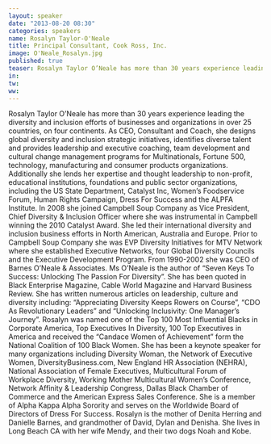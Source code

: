 ```yaml
---
layout: speaker
date: "2013-08-20 08:30"
categories: speakers
name: Rosalyn Taylor-O'Neale
title: Principal Consultant, Cook Ross, Inc.
image: O'Neale_Rosalyn.jpg
published: true
teaser: Rosalyn Taylor O’Neale has more than 30 years experience leading the diversity and inclusion efforts of businesses and organizations in over 25 countries, on four continents.
in:
tw:
ww: 
---
```

Rosalyn Taylor O’Neale has more than 30 years experience leading the diversity and inclusion efforts of businesses and organizations in over 25 countries, on four continents.
As CEO, Consultant and Coach, she designs global diversity and inclusion strategic initiatives, identifies diverse talent and provides leadership and executive coaching, team development and cultural change management programs for Multinationals, Fortune 500, technology, manufacturing and consumer products organizations.
Additionally she lends her expertise and thought leadership to non-profit, educational institutions, foundations and public sector organizations, including the US State Department, Catalyst Inc, Women’s Foodservice Forum, Human Rights Campaign, Dress For Success and the ALPFA Institute.
In 2008 she joined Campbell Soup Company as Vice President, Chief Diversity & Inclusion Officer where she was instrumental in Campbell winning the 2010 Catalyst Award. She led their international diversity and inclusion business efforts in North American, Australia and Europe. 
Prior to Campbell Soup Company she was EVP Diversity Initiatives for MTV Network where she established Executive Networks, four Global Diversity Councils and the Executive Development Program. From 1990-2002 she was CEO of Barnes O’Neale & Associates. 
Ms O’Neale is the author of “Seven Keys To Success: Unlocking The Passion For Diversity”.  She has been quoted in Black Enterprise Magazine, Cable World Magazine and Harvard Business Review. She has written numerous articles on leadership, culture and diversity including: “Appreciating Diversity Keeps Rowers on Course”, “CDO As Revolutionary Leaders” and “Unlocking Inclusivity: One Manager’s Journey”.
Rosalyn was named one of the Top 100 Most Influential Blacks in Corporate America, Top Executives In Diversity, 100 Top Executives in America and received the “Candace Women of Achievement” form the National Coalition of 100 Black Women.
She has been a keynote speaker for many organizations including Diversity Woman, the Network of Executive Women, DiversityBusiness.com, New England HR Association (NEHRA), National Association of Female Executives, Multicultural Forum of Workplace Diversity, Working Mother Multicultural Women’s Conference, Network Affinity & Leadership Congress, Dallas Black Chamber of Commerce and the American Express Sales Conference.
She is a member of Alpha Kappa Alpha Sorority and serves on the Worldwide Board of Directors of Dress For Success.
Rosalyn is the mother of Denita Herring and Danielle Barnes, and grandmother of David, Dylan and Denisha. She lives in Long Beach CA with her wife Mendy, and their two dogs Noah and Kobe.



